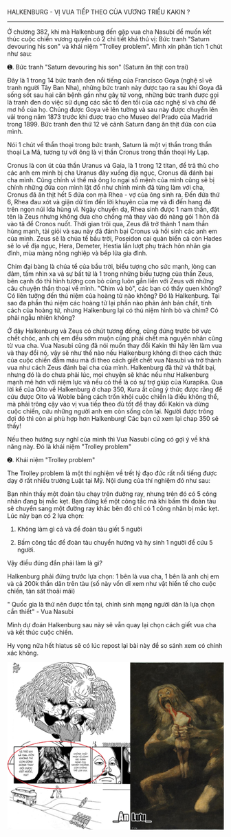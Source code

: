 HALKENBURG - VỊ VUA TIẾP THEO CỦA VƯƠNG TRIỀU KAKIN ?

---

Ở chương 382, khi mà Halkenburg đến gặp vua cha Nasubi để muốn kết thúc cuộc chiến vương quyền có 2 chi tiết khá thú vị: Bức tranh "Saturn devouring his son" và khái niệm "Trolley problem". Mình xin phân tích 1 chút như sau:

➊. Bức tranh "Saturn devouring his son" (Saturn ăn thịt con trai)

Đây là 1 trong 14 bức tranh đen nổi tiếng của Francisco Goya (nghệ sĩ vẽ tranh người Tây Ban Nha), những bức tranh này được tạo ra sau khi Goya đã sống sót sau hai căn bệnh gần như gây tử vong, những bức tranh được gọi là tranh đen do việc sử dụng các sắc tố đen tối của các nghệ sĩ và chủ đề mơ hồ của họ. Chúng được Goya vẽ lên tường và sau này được chuyển lên vải trong năm 1873 trước khi được trao cho Museo del Prado của Madrid trong 1899. Bức tranh đen thứ 12 vẽ cảnh Saturn đang ăn thịt đứa con của mình.

Nói 1 chút về thần thoại trong bức tranh, Saturn là một vị thần trong thần thoại La Mã, tương tự với ông là vị thần Cronus trong thần thoại Hy Lạp.

Cronus là con út của thần Uranus và Gaia, là 1 trong 12 titan, để trả thù cho các anh em mình bị cha Uranus đày xuống địa ngục, Cronus đã đánh bại cha mình. Cũng chính vì thế mà ông lo ngại số mệnh của mình cũng sẽ bị chính những đứa con mình lật đổ như chính mình đã từng làm với cha, Cronus đã ăn thịt hết 5 đứa con mà Rhea - vợ của ông sinh ra. Đến đứa thứ 6, Rhea đau xót và giận dữ tìm đến lời khuyên của mẹ và đi đến hang đá trên ngọn núi Ida hùng vĩ. Ngày chuyển dạ, Rhea sinh được 1 nam thần, đặt tên là Zeus nhưng không đưa cho chồng mà thay vào đó nàng gói 1 hòn đá vào tã để Cronos nuốt. Thời gian trôi qua, Zeus đã trở thành 1 nam thần hùng mạnh, tài giỏi và sau này đã đánh bại Cronus và hồi sinh các anh em của mình. Zeus sẽ là chúa tể bầu trời, Poseidon cai quản biển cả còn Hades sẽ lo về địa ngục, Hera, Demeter, Hestia lần lượt phụ trách hôn nhân gia đình, mùa màng nông nghiệp và bếp lửa gia đình.

Chim đại bàng là chúa tể của bầu trời, biểu tượng cho sức mạnh, lòng can đảm, tầm nhìn xa và sự bất tử là 1 trong những biểu tượng của thần Zeus, bên cạnh đó thì hình tượng con bò cũng luôn gắn liền với Zeus với những câu chuyện thần thoại về mình. "Chim và bò", các bạn có thấy quen không? Có liên tưởng đến thú niệm của hoàng tử nào không? Đó là Halkenburg. Tại sao đa phần thú niệm các hoàng tử lại phần nào phản ánh bản chất, tính cách của hoàng tử, nhưng Halkenburg lại có thú niệm hình bò và chim? Có phải ngẫu nhiên không?

Ở đây Halkenburg và Zeus có chút tương đồng, cũng đứng trước bờ vực chết chóc, anh chị em đều sớm muộn cũng phải chết mà nguyên nhân cũng từ vua cha. Vua Nasubi cũng đã nói muốn thay đổi Kakin thì hãy lên làm vua và thay đổi nó, vậy sẽ như thế nào nếu Halkenburg không đi theo cách thức của cuộc chiến đẫm máu mà đi theo cách giết chết vua Nasubi và trở thành vua như cách Zeus đánh bại cha của mình. Halkenburg đã thử và thất bại, nhưng đó là do chưa phải lúc, mọi chuyện sẽ khác nếu như Halkenburg mạnh mẽ hơn với niệm lực và nếu có thể là có sự trợ giúp của Kurapika. Qua lời kể của Oito về Halkenburg ở chap 350, Kura ắt cũng ý thức được rằng để cứu được Oito và Woble bằng cách trốn khỏi cuộc chiến là điều không thể, mà phải trông cậy vào vị vua tiếp theo đủ tốt để thay đổi Kakin và dừng cuộc chiến, cứu những người anh em còn sống còn lại. Người được trông đợi đó thì còn ai phù hợp hơn Halkenburg! Các bạn cứ xem lại chap 350 sẽ thấy!

Nếu theo hướng suy nghĩ của mình thì Vua Nasubi cũng có gợi ý về khả năng này. Đó là khái niệm "Trolley problem"

➋. Khái niệm "Trolley problem"

The Trolley problem là một thí nghiệm về trết lý đạo đức rất nổi tiếng được dạy ở rất nhiều trường Luật tại Mỹ. Nội dung của thí nghiệm đó như sau:

Bạn nhìn thấy một đoàn tàu chạy trên đường ray, nhưng trên đó có 5 công nhân đang bị mắc kẹt. Bạn đứng kế một công tắc mà khi bấm thì đoàn tàu sẽ chuyển sang một đường ray khác bên đó chỉ có 1 công nhân bị mắc kẹt. Lúc này bạn có 2 lựa chọn:

1. Không làm gì cả và để đoàn tàu giết 5 người

2. Bấm công tắc để đoàn tàu chuyển hướng và hy sinh 1 người để cứu 5 người.

Vậy điều đúng đắn phải làm là gì?

Halkenburg phải đứng trước lựa chọn: 1 bên là vua cha, 1 bên là anh chị em và cả 200k thần dân trên tàu (số này vốn dĩ xem như vật hiến tế cho cuộc chiến, tàn sát thoải mái)

" Quốc gia là thứ nên được tồn tại, chính sinh mạng người dân là lựa chọn cần thiết" - Vua Nasubi

Mình dự đoán Halkenburg sau này sẽ vẫn quay lại chọn cách giết vua cha và kết thúc cuộc chiến.

Hy vọng nữa hết hiatus sẽ có lúc repost lại bài này để so sánh xem có chính xác không.

![Sơ bộ lực lượng](./images/0002.jpg "Sơ bộ lực lượng")
